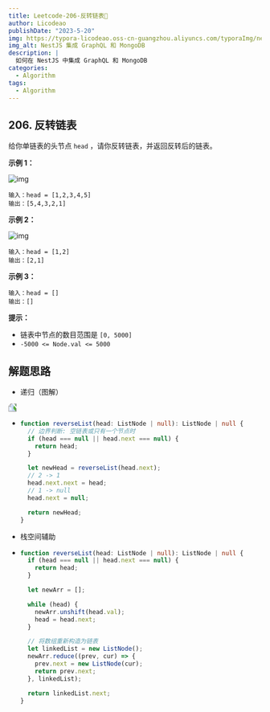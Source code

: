 ```yaml
---
title: Leetcode-206-反转链表📌
author: Licodeao
publishDate: "2023-5-20"
img: https://typora-licodeao.oss-cn-guangzhou.aliyuncs.com/typoraImg/nestjs-graphql-mongodb.webp
img_alt: NestJS 集成 GraphQL 和 MongoDB
description: |
  如何在 NestJS 中集成 GraphQL 和 MongoDB
categories:
  - Algorithm
tags:
  - Algorithm
---
```


## 206. 反转链表

给你单链表的头节点 `head` ，请你反转链表，并返回反转后的链表。

**示例 1：**

![img](https://typora-licodeao.oss-cn-guangzhou.aliyuncs.com/typoraImg/rev1ex1.jpg)

```
输入：head = [1,2,3,4,5]
输出：[5,4,3,2,1]
```

**示例 2：**

![img](https://typora-licodeao.oss-cn-guangzhou.aliyuncs.com/typoraImg/rev1ex2.jpg)

```
输入：head = [1,2]
输出：[2,1]
```

**示例 3：**

```
输入：head = []
输出：[]
```

**提示：**

- 链表中节点的数目范围是 `[0, 5000]`
- `-5000 <= Node.val <= 5000`

## 解题思路

- 递归（图解）

<img src="https://typora-licodeao.oss-cn-guangzhou.aliyuncs.com/typoraImg/3df7c616cddafb452eca27e2c5da7ae.jpg" style="transform: rotate(-90deg)" />

- ```typescript
  function reverseList(head: ListNode | null): ListNode | null {
    // 边界判断: 空链表或只有一个节点时
    if (head === null || head.next === null) {
      return head;
    }

    let newHead = reverseList(head.next);
    // 2 -> 1
    head.next.next = head;
    // 1 -> null
    head.next = null;

    return newHead;
  }
  ```

- 栈空间辅助

- ```typescript
  function reverseList(head: ListNode | null): ListNode | null {
    if (head === null || head.next === null) {
      return head;
    }

    let newArr = [];

    while (head) {
      newArr.unshift(head.val);
      head = head.next;
    }

    // 将数组重新构造为链表
    let linkedList = new ListNode();
    newArr.reduce((prev, cur) => {
      prev.next = new ListNode(cur);
      return prev.next;
    }, linkedList);

    return linkedList.next;
  }
  ```
